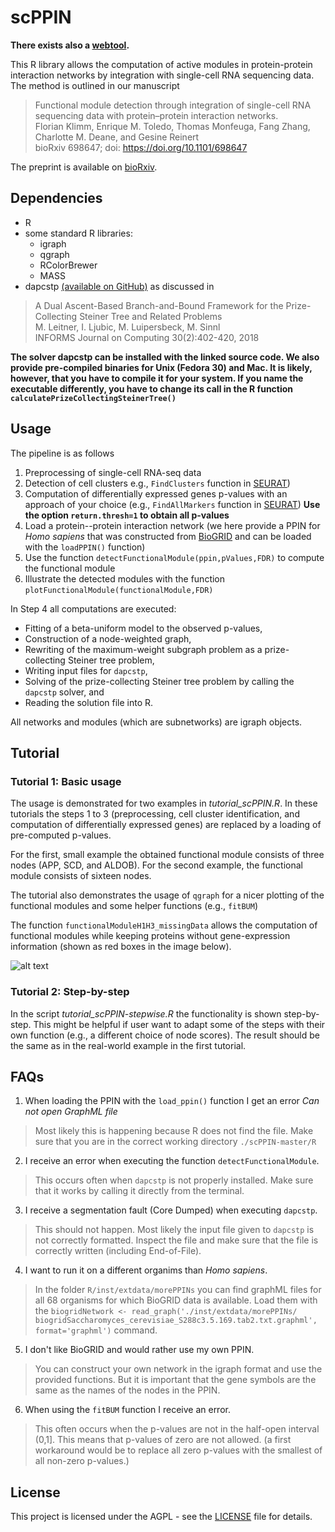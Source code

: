 # scPPIN

**There exists also a [webtool](https://floklimm.shinyapps.io/scPPIN-online/).**

This R library allows the computation of active modules in protein-protein interaction networks by integration with single-cell RNA sequencing data. The method is outlined in our manuscript

> Functional module detection through integration of single-cell RNA sequencing data with protein–protein interaction networks.  
> Florian Klimm, Enrique M. Toledo, Thomas Monfeuga, Fang Zhang, Charlotte M. Deane, and Gesine Reinert  
> bioRxiv 698647; doi: https://doi.org/10.1101/698647

The preprint is available on [bioRxiv](https://www.biorxiv.org/content/10.1101/698647v1).

## Dependencies
* R
* some standard R libraries:
    * igraph
    * qgraph
    * RColorBrewer
    * MASS
* dapcstp [(available on GitHub)](https://github.com/mluipersbeck/dapcstp) as discussed in
> A Dual Ascent-Based Branch-and-Bound Framework for the Prize-Collecting Steiner Tree and Related Problems  
> M. Leitner, I. Ljubic, M. Luipersbeck, M. Sinnl  
> INFORMS Journal on Computing 30(2):402-420, 2018

**The solver dapcstp can be installed with the linked source code. We also provide pre-compiled binaries for Unix (Fedora 30) and Mac. It is likely, however, that you have to compile it for your system. If you name the executable differently, you have to change its call in the R function `calculatePrizeCollectingSteinerTree()`**

## Usage

The pipeline is as follows
1. Preprocessing of single-cell RNA-seq data
2. Detection of cell clusters e.g., `FindClusters` function in [SEURAT](https://satijalab.org/seurat/))
3. Computation of differentially expressed genes p-values with an approach of your choice (e.g., `FindAllMarkers` function in [SEURAT](https://satijalab.org/seurat/)) **Use the option `return.thresh=1` to obtain all p-values**
4. Load a protein--protein interaction network (we here provide a PPIN for *Homo sapiens* that was constructed from [BioGRID](https://thebiogrid.org/) and can be loaded with the `loadPPIN()` function)
5. Use the function `detectFunctionalModule(ppin,pValues,FDR)` to compute the functional module
6. Illustrate the detected modules with the function `plotFunctionalModule(functionalModule,FDR)`

In Step 4 all computations are executed:
* Fitting of a beta-uniform model to the observed p-values,
* Construction of a node-weighted graph,
* Rewriting of the maximum-weight subgraph problem as a prize-collecting Steiner tree problem,
* Writing input files for `dapcstp`,
* Solving of the prize-collecting Steiner tree problem by calling the `dapcstp` solver, and
* Reading the solution file into R.

All networks and modules (which are subnetworks) are igraph objects.

## Tutorial
### Tutorial 1: Basic usage

The usage is demonstrated for two examples in *tutorial_scPPIN.R*. In these tutorials the steps 1 to 3 (preprocessing, cell cluster identification, and computation of differentially expressed genes) are replaced by a loading of pre-computed p-values.

For the first, small example the obtained functional module consists of three nodes (APP, SCD, and ALDOB). For the second example, the functional module consists of sixteen nodes.

The tutorial also demonstrates the usage of `qgraph` for a nicer plotting of the functional modules and some helper functions (e.g., `fitBUM`)

The function `functionalModuleH1H3_missingData` allows the computation of functional modules while keeping proteins without gene-expression information (shown as red boxes in the image below).

![alt text][ppinModule]

[ppinModule]: https://github.com/floklimm/scPPIN/blob/master/images/activeModuleExampleMissingData.png "Example functional module with missing gene-expression information"

### Tutorial 2: Step-by-step
In the script *tutorial_scPPIN-stepwise.R* the functionality is shown step-by-step. This might be helpful if user want to adapt some of the steps with their own function (e.g., a different choice of node scores). The result should be the same as in the real-world example in the first tutorial.

## FAQs

1. When loading the PPIN with the `load_ppin()` function I get an error *Can not open GraphML file*
> Most likely this is happening because R does not find the file. Make sure that you are in the correct working directory `./scPPIN-master/R`

2. I receive an error when executing the function `detectFunctionalModule`.
> This occurs often when `dapcstp` is not properly installed. Make sure that it works by calling it directly from the terminal.

3. I receive a segmentation fault (Core Dumped) when executing `dapcstp`.
> This should not happen. Most likely the input file given to `dapcstp` is not correctly formatted. Inspect the file and make sure that the file is correctly written (including End-of-File).

4. I want to run it on a different organims than *Homo sapiens*.
> In the folder `R/inst/extdata/morePPINs` you can find graphML files for all 68 organisms for which BioGRID data is available. Load them with the `biogridNetwork <- read_graph('./inst/extdata/morePPINs/ biogridSaccharomyces_cerevisiae_S288c3.5.169.tab2.txt.graphml', format='graphml')` command.

5. I don't like BioGRID and would rather use my own PPIN.
> You can construct your own network in the igraph format and use the provided functions. But it is important that the gene symbols are the same as the names of the nodes in the PPIN.

6. When using the `fitBUM` function I receive an error.
> This often occurs when the p-values are not in the half-open interval (0,1]. This means that p-values of zero are not allowed. (a first workaround would be to replace all zero p-values with the smallest of all non-zero p-values.)

## License
This project is licensed under the AGPL - see the [LICENSE](https://github.com/floklimm/scPPIN/blob/master/LICENSE) file for details.
